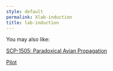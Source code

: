 ```yaml
---
style: default
permalink: Xlab-induction
title: lab-induction
---
```

You may also like:

[SCP-1505: Paradoxical Avian Propagation](http://scp-wiki.net/scp-1505)

[Pilot](http://scp-wiki.net/pilot)

